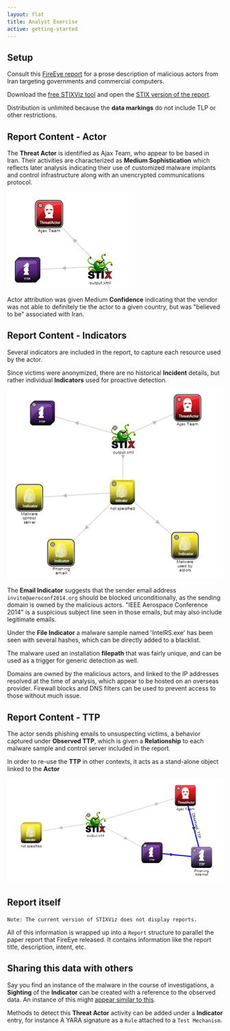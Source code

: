 ```yaml
---
layout: flat
title: Analyst Exercise
active: getting-started
---
```


## Setup
Consult this [FireEye report](report.html) for a prose description of malicious actors from Iran targeting governments and commercial computers.

Download the [free STIXViz tool](/documentation/utilities/) and open the [STIX version of the report](output.xml).

Distribution is unlimited because the **data markings** do not include TLP or other restrictions.

## Report Content - Actor
The **Threat Actor** is identified as Ajax Team, who appear to be based in Iran. Their activities are characterized as **Medium Sophistication** which reflects later analysis indicating their use of customized malware implants and control infrastructure along with an unencrypted communications protocol.

![actor image](pics/actor.png)

Actor attribution was given Medium **Confidence** indicating that the vendor was not able to definitely tie the actor to a given country, but was "believed to be" associated with Iran.

## Report Content - Indicators
Several indicators are included in the report, to capture each resource used by the actor.

Since victims were anonymized, there are no historical **Incident** details, but rather individual **Indicators** used for proactive detection.

![indicator image](pics/indicators.png)


The **Email Indicator** suggests that the sender email address `invite@aeroconf2014.org` should be blocked unconditionally, as the sending domain is owned by the malicious actors.
"IEEE Aerospace Conference 2014" is a suspicious subject line seen in those emails, but may also include legitimate emails.

Under the **File Indicator** a malware sample named 'IntelRS.exe' has been seen with several hashes, which can be directly added to a blacklist.

The malware used an installation **filepath** that was fairly unique, and can be used as a trigger for generic detection as well.

Domains are owned by the malicious actors, and linked to the IP addresses resolved at the time of analysis, which appear to be hosted on an overseas provider. Firewall blocks and DNS filters can be used to prevent access to those without much issue.

## Report Content - TTP
The actor sends phishing emails to unsuspecting victims, a behavior captured under **Observed TTP**, which is given a **Relationship** to each malware sample and control server included in the report.

In order to re-use the **TTP** in other contexts, it acts as a stand-alone object linked to the **Actor**

![ttp image](pics/ttp.png)

## Report itself
`Note: The current version of STIXViz does not display reports.`

All of this information is wrapped up into a `Report` structure to parallel the paper report that FireEye released. It contains information like the report title, description, intent, etc.

## Sharing this data with others
Say you find an instance of the malware in the course of investigations, a **Sighting** of the **Indicator** can be created with a reference to the observed data. An instance of this might [appear similar to this](sighting.xml).

Methods to detect this **Threat Actor** activity can be added under a **Indicator** entry, for instance A YARA signature as a `Rule` attached to a `Test Mechanism`.
